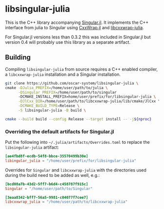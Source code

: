 # libsingular-julia

This is the C++ library accompanying [Singular.jl](https://github.com/oscar-system/Singular.jl).
It implements the C++ interface from julia to Singular using [CxxWrap.jl](https://github.com/JuliaInterop/CxxWrap.jl) and [libcxxwrap-julia](https://github.com/JuliaInterop/libcxxwrap-julia).

For Singular.jl versions less than 0.3.2 this was included in Singular.jl but version 0.4 will probably use this library as a separate artifact.

## Building

Compiling `libsingular-julia` from source requires a C++ enabled compiler, a `libcxxwrap-julia` installation and a Singular installation.

```bash
git clone https://github.com/oscar-system/libsingular-julia \
cmake -DJulia_PREFIX=/home/user/path/to/julia \
      -DSingular_PREFIX=/home/user/path/to/singular
      -DCMAKE_INSTALL_PREFIX=home/user/prefix/for/libsingular-julia \
      -DJlCxx_DIR=/home/user/path/to/libcxxwrap-julia/lib/cmake/JlCxx \
      -DCMAKE_BUILD_TYPE=Release \
      -S libsingular-julia -B build \

cmake --build build --config Release --target install -- -j${nproc}
```

### Overriding the default artifacts for Singular.jl

Put the following into `~/.julia/artifacts/Overrides.toml` to replace the `libsingular-julia` artifact:

```toml
[ae4fbd8f-ecdb-54f8-bbce-35570499b30e]
libingular_julia = "/home/user/prefix/for/libsingular-julia"
```

Overrides for `Singular` and `libcxxwrap-julia` with the directories used during the build need to be added as well, e.g.:

```toml
[bcd08a7b-43d2-5ff7-b6d4-c458787f915c]
Singular = "/home/user/path/to/Singular"

[3eaa8342-bff7-56a5-9981-c04077f7cee7]
libcxxwrap_julia = "/home/user/path/to/libcxxwrap-julia"
```
